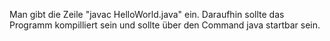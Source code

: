 Man gibt die Zeile "javac HelloWorld.java" ein. Daraufhin sollte das Programm kompilliert sein und sollte über den Command java startbar sein.